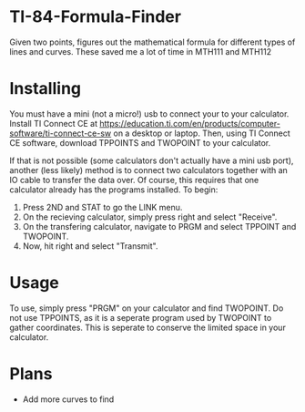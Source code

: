# TI-84-Formula-Finder
Given two points, figures out the mathematical formula for different types of lines and curves. These saved me a lot of time in MTH111 and MTH112


# Installing
You must have a mini (not a micro!) usb to connect your to your calculator. 
Install TI Connect CE at https://education.ti.com/en/products/computer-software/ti-connect-ce-sw on a desktop or laptop.
Then, using TI Connect CE software, download TPPOINTS and TWOPOINT to your calculator.

If that is not possible (some calculators don't actually have a mini usb port), another (less likely) method is to connect two calculators together with an IO cable to transfer the data over. Of course, this requires that one calculator already has the programs installed. To begin:
1. Press 2ND and STAT to go the LINK menu.
2. On the recieving calculator, simply press right and select "Receive".
3. On the transfering calculator, navigate to PRGM and select TPPOINT and TWOPOINT. 
4. Now, hit right and select "Transmit".


# Usage
To use, simply press "PRGM" on your calculator and find TWOPOINT. Do not use TPPOINTS, as it is a seperate program used by TWOPOINT to gather coordinates. This is seperate to conserve the limited space in your calculator.


# Plans
- Add more curves to find
